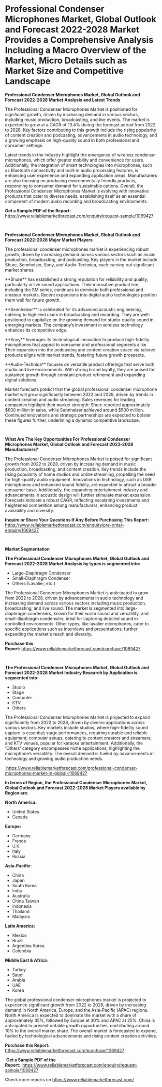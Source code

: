 <p><h1>Professional Condenser Microphones Market, Global Outlook and Forecast 2022-2028 Market Provides a Comprehensive Analysis Including a Macro Overview of the Market, Micro Details such as Market Size and Competitive Landscape</h1></p><p><strong>Professional Condenser Microphones Market, Global Outlook and Forecast 2022-2028 Market Analysis and Latest Trends</strong></p>
<p><p>The Professional Condenser Microphones Market is positioned for significant growth, driven by increasing demand in various sectors, including music production, broadcasting, and live events. The market is expected to grow at a CAGR of 13.4% during the forecast period from 2022 to 2028. Key factors contributing to this growth include the rising popularity of content creation and podcasting, advancements in audio technology, and a growing emphasis on high-quality sound in both professional and consumer settings.</p><p>Latest trends in the industry highlight the emergence of wireless condenser microphones, which offer greater mobility and convenience for users. Additionally, the integration of smart technologies into microphones, such as Bluetooth connectivity and built-in audio processing features, is enhancing user experience and expanding application areas. Manufacturers are also focusing on producing environmentally friendly products, responding to consumer demand for sustainable options. Overall, the Professional Condenser Microphones Market is evolving with innovative products that cater to diverse needs, establishing itself as an essential component of modern audio recording and broadcasting environments.</p></p>
<p><strong>Get a Sample PDF of the Report:&nbsp;</strong> <a href="https://www.reliablemarketforecast.com/enquiry/request-sample/1069427?utm_campaign=2820&utm_medium=2&utm_source=Github&utm_content=ia&utm_term=21032025&utm_id=professional-condenser-microphones-market-global-outlook-and-forecast-2022-2028">https://www.reliablemarketforecast.com/enquiry/request-sample/1069427</a></p>
<p>&nbsp;</p>
<p><strong>Professional Condenser Microphones Market, Global Outlook and Forecast 2022-2028 Major Market Players</strong></p>
<p><p>The professional condenser microphones market is experiencing robust growth, driven by increasing demand across various sectors such as music production, broadcasting, and podcasting. Key players in the market include Shure, Sennheiser, Sony, and Audio-Technica, each carving out significant market shares.</p><p>**Shure** has established a strong reputation for reliability and quality, particularly in live sound applications. Their innovative product line, including the SM series, continues to dominate both professional and amateur markets. Recent expansions into digital audio technologies position them well for future growth.</p><p>**Sennheiser** is celebrated for its advanced acoustic engineering, catering to high-end users in broadcasting and recording. They are well-positioned to capitalize on the growing demand for studio-quality sound in emerging markets. The company’s investment in wireless technology enhances its competitive edge.</p><p>**Sony** leverages its technological innovation to produce high-fidelity microphones that appeal to consumer and professional segments alike. Their expansion into the podcasting and content creation space via tailored products aligns with market trends, fostering future growth prospects.</p><p>**Audio-Technica** focuses on versatile product offerings that serve both studio and live environments. With strong brand loyalty, they are poised for sustained growth through constant product refinement and expanding digital solutions.</p><p>Market forecasts predict that the global professional condenser microphone market will grow significantly between 2022 and 2028, driven by trends in content creation and audio streaming. Sales revenues for leading companies highlight their market strength: Shure reported approximately $600 million in sales, while Sennheiser achieved around $500 million. Continued innovations and strategic partnerships are expected to bolster these figures further, underlining a dynamic competitive landscape.</p></p>
<p>&nbsp;</p>
<p><strong>What Are The Key Opportunities For Professional Condenser Microphones Market, Global Outlook and Forecast 2022-2028 Manufacturers?</strong></p>
<p><p>The Professional Condenser Microphones Market is poised for significant growth from 2022 to 2028, driven by increasing demand in music production, broadcasting, and content creation. Key trends include the rising popularity of home studios and online streaming, propelling the need for high-quality audio equipment. Innovations in technology, such as USB microphones and enhanced sound fidelity, are expected to attract a broader consumer base. Additionally, the expanding entertainment industry and advancements in acoustic design will further stimulate market expansion. Forecasts indicate a robust CAGR, reflecting escalating investments and heightened competition among manufacturers, enhancing product availability and diversity.</p></p>
<p><strong>Inquire or Share Your Questions If Any Before Purchasing This Report:</strong> <a href="https://www.reliablemarketforecast.com/enquiry/pre-order-enquiry/1069427?utm_campaign=2820&utm_medium=2&utm_source=Github&utm_content=ia&utm_term=21032025&utm_id=professional-condenser-microphones-market-global-outlook-and-forecast-2022-2028">https://www.reliablemarketforecast.com/enquiry/pre-order-enquiry/1069427</a></p>
<p>&nbsp;</p>
<p><strong>Market Segmentation</strong></p>
<p><strong>The Professional Condenser Microphones Market, Global Outlook and Forecast 2022-2028 Market Analysis by types is segmented into:</strong></p>
<p><ul><li>Large-Diaphragm Condenser</li><li>Small-Diaphragm Condenser</li><li>Others (Lavalier, etc.)</li></ul></p>
<p><p>The Professional Condenser Microphones Market is anticipated to grow from 2022 to 2028, driven by advancements in audio technology and increasing demand across various sectors including music production, broadcasting, and live sound. The market is segmented into large-diaphragm condensers, known for their warm sound and versatility, and small-diaphragm condensers, ideal for capturing detailed sound in controlled environments. Other types, like lavalier microphones, cater to specific applications such as interviews and presentations, further expanding the market's reach and diversity.</p></p>
<p><strong>Purchase this Report:&nbsp;</strong><a href="https://www.reliablemarketforecast.com/purchase/1069427?utm_campaign=2820&utm_medium=2&utm_source=Github&utm_content=ia&utm_term=21032025&utm_id=professional-condenser-microphones-market-global-outlook-and-forecast-2022-2028">https://www.reliablemarketforecast.com/purchase/1069427</a></p>
<p>&nbsp;</p>
<p><strong>The Professional Condenser Microphones Market, Global Outlook and Forecast 2022-2028 Market Industry Research by Application is segmented into:</strong></p>
<p><ul><li>Studio</li><li>Stage</li><li>Computer</li><li>KTV</li><li>Others</li></ul></p>
<p><p>The Professional Condenser Microphones Market is projected to expand significantly from 2022 to 2028, driven by diverse applications across various sectors. Key markets include studios, where high-fidelity sound capture is essential; stage performances, requiring durable and reliable equipment; computer setups, catering to content creators and streamers; and KTV venues, popular for karaoke entertainment. Additionally, the 'Others' category encompasses niche applications, highlighting the microphone’s versatility. The overall demand is fueled by advancements in technology and growing audio production needs.</p></p>
<p><a href="https://www.reliablemarketforecast.com/professional-condenser-microphones-market-in-global-r1069427?utm_campaign=2820&utm_medium=2&utm_source=Github&utm_content=ia&utm_term=21032025&utm_id=professional-condenser-microphones-market-global-outlook-and-forecast-2022-2028">&nbsp;https://www.reliablemarketforecast.com/professional-condenser-microphones-market-in-global-r1069427</a></p>
<p><strong>In terms of Region, the Professional Condenser Microphones Market, Global Outlook and Forecast 2022-2028 Market Players available by Region are:</strong></p>
<p>
    <p> <strong> North America: </strong>
        <ul>
            <li>United States</li>
            <li>Canada</li>
        </ul>
        </p> 
    <p> <strong> Europe: </strong>
        <ul>
            <li>Germany</li>
            <li>France</li>
            <li>U.K.</li>
            <li>Italy</li>
            <li>Russia</li>
        </ul>
        </p> 
    <p> <strong> Asia-Pacific: </strong>
        <ul>
            <li>China</li>
            <li>Japan</li>
            <li>South Korea</li>
            <li>India</li>
            <li>Australia</li>
            <li>China Taiwan</li>
            <li>Indonesia</li>
            <li>Thailand</li>
            <li>Malaysia</li>
        </ul>
        </p> 
    <p> <strong> Latin America: </strong>
        <ul>
            <li>Mexico</li>
            <li>Brazil</li>
            <li>Argentina Korea</li>
            <li>Colombia</li>
        </ul>
        </p> 
    <p> <strong> Middle East & Africa: </strong>
        <ul>
            <li>Turkey</li>
            <li>Saudi</li>
            <li>Arabia</li>
            <li>UAE</li>
            <li>Korea</li>
        </ul>
    </p>
    </p>
<p><p>The global professional condenser microphones market is projected to experience significant growth from 2022 to 2028, driven by increasing demand in North America, Europe, and the Asia-Pacific (APAC) regions. North America is expected to dominate the market with a share of approximately 35%, followed by Europe at 30% and APAC at 25%. China is anticipated to present notable growth opportunities, contributing around 10% to the overall market share. The overall market is forecasted to expand, fueled by technological advancements and rising content creation activities.</p></p>
<p><strong>Purchase this Report: </strong><a href="https://www.reliablemarketforecast.com/purchase/1069427?utm_campaign=2820&utm_medium=2&utm_source=Github&utm_content=ia&utm_term=21032025&utm_id=professional-condenser-microphones-market-global-outlook-and-forecast-2022-2028">https://www.reliablemarketforecast.com/purchase/1069427</a></p>
<p>&nbsp;<strong>Get a Sample PDF of the Report:&nbsp;&nbsp;</strong><a href="https://www.reliablemarketforecast.com/enquiry/request-sample/1069427?utm_campaign=2820&utm_medium=2&utm_source=Github&utm_content=ia&utm_term=21032025&utm_id=professional-condenser-microphones-market-global-outlook-and-forecast-2022-2028">https://www.reliablemarketforecast.com/enquiry/request-sample/1069427</a></p>
<p><strong></strong></p>
<p>Check more reports on <a href="https://www.reliablemarketforecast.com/?utm_campaign=2820&utm_medium=2&utm_source=Github&utm_content=ia&utm_term=21032025&utm_id=professional-condenser-microphones-market-global-outlook-and-forecast-2022-2028">https://www.reliablemarketforecast.com/</a></p>